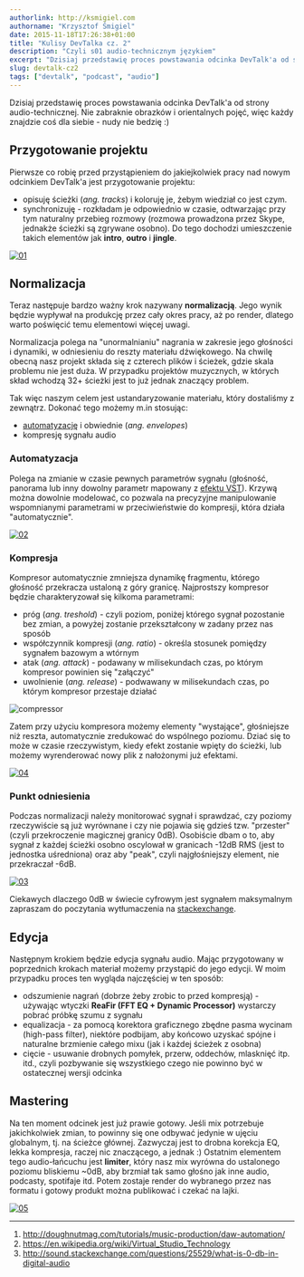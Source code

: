 ```yaml
---
authorlink: http://ksmigiel.com
authorname: "Krzysztof Śmigiel"
date: 2015-11-18T17:26:38+01:00
title: "Kulisy DevTalka cz. 2"
description: "Czyli s01 audio-technicznym językiem"
excerpt: "Dzisiaj przedstawię proces powstawania odcinka DevTalk'a od strony audio-technicznej. Nie zabraknie obrazków i orientalnych pojęć, więc każdy znajdzie coś dla siebie - nudy nie bedzię."
slug: devtalk-cz2
tags: ["devtalk", "podcast", "audio"]
---
```


Dzisiaj przedstawię proces powstawania odcinka DevTalk'a od strony audio-technicznej. Nie zabraknie obrazków i orientalnych pojęć, więc każdy znajdzie coś dla siebie - nudy nie bedzię :)

## Przygotowanie projektu
Pierwsze co robię przed przystąpieniem do jakiejkolwiek pracy nad nowym odcinkiem DevTalk'a jest przygotowanie projektu:

- opisuję ścieżki (_ang. tracks_) i koloruję je, żebym wiedział co jest czym.
- synchronizuję - rozkładam je odpowiednio w czasie, odtwarzając przy tym naturalny przebieg rozmowy (rozmowa prowadzona przez Skype, jednakże ścieżki są zgrywane osobno). Do tego dochodzi umieszczenie takich elementów jak **intro**, **outro** i **jingle**.

[![01](/images/devtalk/01.jpg)](/images/devtalk/01.jpg)

## Normalizacja
Teraz następuje bardzo ważny krok nazywany **normalizacją**. Jego wynik będzie wypływał na produkcję przez cały okres pracy, aż po render, dlatego warto poświęcić temu elementowi więcej uwagi.

Normalizacja polega na "unormalnianiu" nagrania w zakresie jego głośności i dynamiki, w odniesieniu do reszty materiału dźwiękowego. Na chwilę obecną nasz projekt składa się z czterech plików i ścieżek, gdzie skala problemu nie jest duża. W przypadku projektów muzycznych, w których skład wchodzą 32+ ścieżki jest to już jednak znaczący problem.

Tak więc naszym celem jest ustandaryzowanie materiału, który dostaliśmy z zewnątrz. Dokonać tego możemy m.in stosując:

- [automatyzację][1] i obwiednie (_ang. envelopes_)
- kompresję sygnału audio

### Automatyzacja
Polega na zmianie w czasie pewnych parametrów sygnału (głośność, panorama lub inny dowolny parametr mapowany z [efektu VST][2]).
Krzywą można dowolnie modelować, co pozwala na precyzyjne manipulowanie wspomnianymi parametrami w przeciwieństwie do kompresji, która działa "automatycznie".

[![02](/images/devtalk/02.jpg)](/images/devtalk/02.jpg)

### Kompresja
Kompresor automatycznie zmniejsza dynamikę fragmentu, którego głośność przekracza ustaloną z góry granicę. Najprostszy kompresor będzie charakteryzował się kilkoma parametrami:

- próg (_ang. treshold_) - czyli poziom, poniżej którego sygnał pozostanie bez zmian, a powyżej zostanie przekształcony w zadany przez nas sposób
- współczynnik kompresji (_ang. ratio_) - określa stosunek pomiędzy sygnałem bazowym a wtórnym
- atak (_ang. attack_) - podawany w milisekundach czas, po którym kompresor powinien się "załączyć"
- uwolnienie (_ang. release_) - podwawany w milisekundach czas, po którym kompresor przestaje działać

![compressor](http://pic002.cnblogs.com/images/2012/381603/2012030610395272.jpg)

Zatem przy użyciu kompresora możemy elementy "wystające", głośniejsze niż reszta, automatycznie zredukować do wspólnego poziomu. Dziać się to może w czasie rzeczywistym, kiedy efekt zostanie wpięty do ścieżki, lub możemy wyrenderować nowy plik z nałożonymi już efektami.

[![04](/images/devtalk/04.jpg)](/images/devtalk/04.jpg)

### Punkt odniesienia
Podczas normalizacji należy monitorować sygnał i sprawdzać, czy poziomy rzeczywiście są już wyrównane i czy nie pojawia się gdzieś tzw. "przester" (czyli przekroczenie magicznej granicy 0dB). Osobiście dbam o to, aby sygnał z każdej ścieżki osobno oscylował w granicach -12dB RMS (jest to jednostka uśredniona) oraz aby "peak", czyli najgłośniejszy element, nie przekraczał -6dB.

[![03](/images/devtalk/03.jpg)](/images/devtalk/03.jpg)

Ciekawych dlaczego 0dB w świecie cyfrowym jest sygnałem maksymalnym zapraszam do poczytania wytłumaczenia na [stackexchange][3].

## Edycja
Następnym krokiem będzie edycja sygnału audio. Mając przygotowany w poprzednich krokach materiał możemy przystąpić do jego edycji. W moim przypadku proces ten wygląda najczęściej w ten sposób:

- odszumienie nagrań (dobrze żeby zrobic to przed kompresją) - używając wtyczki **ReaFir (FFT EQ + Dynamic Processor)** wystarczy pobrać próbkę szumu z sygnału
- equalizacja - za pomocą korektora graficznego zbędne pasma wycinam (high-pass filter), niektóre podbijam, aby końcowo uzyskać spójne i naturalne brzmienie całego mixu (jak i każdej ścieżek z osobna)
- cięcie - usuwanie drobnych pomyłek, przerw, oddechów, mlasknięć itp. itd., czyli pozbywanie się wszystkiego czego nie powinno być w ostatecznej wersji odcinka

## Mastering
Na ten moment odcinek jest już prawie gotowy. Jeśli mix potrzebuje jakichkolwiek zmian, to powinny się one odbywać jedynie w ujęciu globalnym, tj. na ścieżce głównej. Zazwyczaj jest to drobna korekcja EQ, lekka kompresja, raczej nic znaczącego, a jednak :) Ostatnim elementem tego audio-łańcuchu jest **limiter**, który nasz mix wyrówna do ustalonego poziomu bliskiemu ~0dB, aby brzmiał tak samo głośno jak inne audio, podcasty, spotifaje itd. Potem zostaje render do wybranego przez nas formatu i gotowy produkt można publikować i czekać na lajki.

[![05](/images/devtalk/05.jpg)](/images/devtalk/05.jpg)   

---

1. http://doughnutmag.com/tutorials/music-production/daw-automation/
2. https://en.wikipedia.org/wiki/Virtual_Studio_Technology
3. http://sound.stackexchange.com/questions/25529/what-is-0-db-in-digital-audio

[1]: http://doughnutmag.com/tutorials/music-production/daw-automation/
[2]: https://en.wikipedia.org/wiki/Virtual_Studio_Technology
[3]: http://sound.stackexchange.com/questions/25529/what-is-0-db-in-digital-audio
